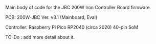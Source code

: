 Main body of code for the JBC 200W Iron Controller Board firmware.

PCB: 200W-JBC
Ver. v3.1 (Mainboard, Eval)

Controller: Raspberry Pi Pico RP2040 (circa 2020) 40-pin SoM

TO-Do : add more detail about it.